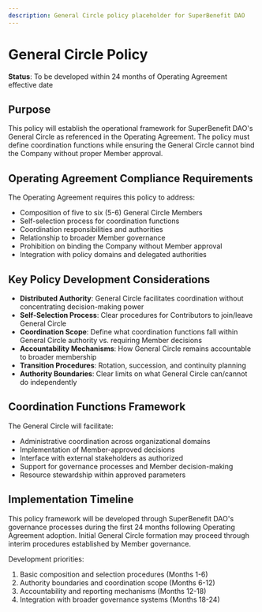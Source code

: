 ```yaml
---
description: General Circle policy placeholder for SuperBenefit DAO
---
```


# General Circle Policy

**Status**: To be developed within 24 months of Operating Agreement effective date

## Purpose

This policy will establish the operational framework for SuperBenefit DAO's General Circle as referenced in the Operating Agreement. The policy must define coordination functions while ensuring the General Circle cannot bind the Company without proper Member approval.

## Operating Agreement Compliance Requirements

The Operating Agreement requires this policy to address:

- Composition of five to six (5-6) General Circle Members
- Self-selection process for coordination functions
- Coordination responsibilities and authorities
- Relationship to broader Member governance
- Prohibition on binding the Company without Member approval
- Integration with policy domains and delegated authorities

## Key Policy Development Considerations

- **Distributed Authority**: General Circle facilitates coordination without concentrating decision-making power
- **Self-Selection Process**: Clear procedures for Contributors to join/leave General Circle
- **Coordination Scope**: Define what coordination functions fall within General Circle authority vs. requiring Member decisions
- **Accountability Mechanisms**: How General Circle remains accountable to broader membership
- **Transition Procedures**: Rotation, succession, and continuity planning
- **Authority Boundaries**: Clear limits on what General Circle can/cannot do independently

## Coordination Functions Framework

The General Circle will facilitate:
- Administrative coordination across organizational domains
- Implementation of Member-approved decisions
- Interface with external stakeholders as authorized
- Support for governance processes and Member decision-making
- Resource stewardship within approved parameters

## Implementation Timeline

This policy framework will be developed through SuperBenefit DAO's governance processes during the first 24 months following Operating Agreement adoption. Initial General Circle formation may proceed through interim procedures established by Member governance.

Development priorities:
1. Basic composition and selection procedures (Months 1-6)
2. Authority boundaries and coordination scope (Months 6-12)
3. Accountability and reporting mechanisms (Months 12-18)
4. Integration with broader governance systems (Months 18-24)